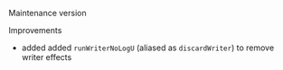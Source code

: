 Maintenance version

Improvements

 * added added `runWriterNoLogU` (aliased as `discardWriter`) to remove writer effects


